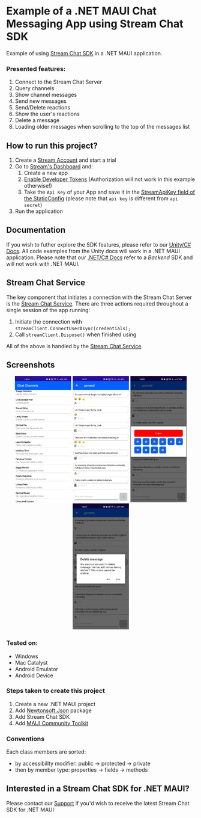 # Example of a .NET MAUI Chat Messaging App using Stream Chat SDK
Example of using [Stream Chat SDK](https://getstream.io/chat/docs/unity/?language=unity) in a .NET MAUI application.

### Presented features:
1. Connect to the Stream Chat Server
2. Query channels
3. Show channel messages
4. Send new messages
5. Send/Delete reactions
6. Show the user's reactions
7. Delete a message
8. Loading older messages when scrolling to the top of the messages list

## How to run this project?
1. Create a [Stream Account](https://getstream.io/try-for-free/) and start a trial
2. Go to [Stream's Dashboard](https://dashboard.getstream.io/) and:
    1. Create a new app
    2. [Enable Developer Tokens](https://getstream.io/chat/docs/unity/tokens_and_authentication/?language=unity#developer-tokens) (Authorization will not work in this example otherwise!)
    3. Take the `Api Key` of your App and save it in the [StreamApiKey field of the StaticConfig](https://github.com/sierpinskid/stream-chat-dotnet-maui/blob/main/StreamChatMaui/StaticConfig.cs) (please note that `api key` is different from `api secret`)
3. Run the application

## Documentation
If you wish to futher explore the SDK features, please refer to our [Unity/C# Docs](https://getstream.io/chat/docs/unity/?language=unity). All code examples from the Unity docs will work in a .NET MAUI application. Please note that our [.NET/C# Docs](https://getstream.io/chat/docs/dotnet-csharp/?language=csharp) refer to a *Backend* SDK and will not work with .NET MAUI.

## Stream Chat Service
The key component that initiates a connection with the Stream Chat Server is the [Stream Chat Service](https://github.com/sierpinskid/stream-chat-dotnet-maui/blob/main/StreamChatMaui/Services/StreamChatService.cs). There are three actions required throughout a single session of the app running:
1. Initiate the connection with `streamClient.ConnectUserAsync(credentials);`
2. Call `streamClient.Dispose()` when finished using

All of the above is handled by the [Stream Chat Service](https://github.com/sierpinskid/stream-chat-dotnet-maui/blob/main/StreamChatMaui/Services/StreamChatService.cs).

## Screenshots
<p float="left" align="center">
  <img src="docs/1.jpg" style="width: 24%; min-width: 150px;" />
  <img src="docs/2.jpg" style="width: 24%; min-width: 150px;" />
  <img src="docs/3.jpg" style="width: 24%; min-width: 150px;" />
  <img src="docs/4.jpg" style="width: 24%; min-width: 150px;" />
</p>

### Tested on:
- Windows
- Mac Catalyst
- Android Emulator
- Android Device

### Steps taken to create this project
1. Create a new .NET MAUI project
2. Add [Newtonsoft.Json](https://www.nuget.org/packages/Newtonsoft.Json/) package
3. Add Stream Chat SDK
4. Add [MAUI Community Toolkit](https://learn.microsoft.com/en-us/dotnet/communitytoolkit/maui/get-started?tabs=CommunityToolkitMaui)

### Conventions
Each class members are sorted:
- by accessibility modifier: public -> protected -> private
- then by member type: properties -> fields -> methods

## Interested in a Stream Chat SDK for .NET MAUI?
Please contact our [Support](https://getstream.io/contact/support/) if you'd wish to receive the latest Stream Chat SDK for .NET MAUI
